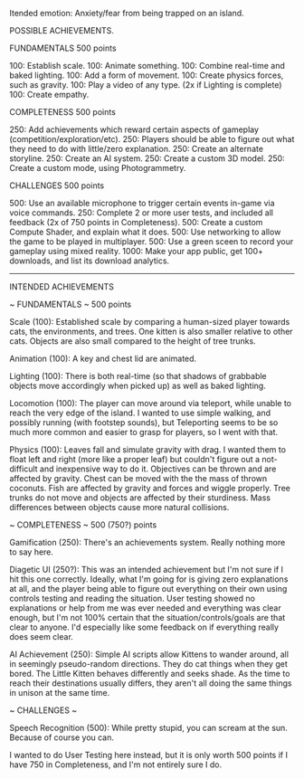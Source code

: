 Itended emotion: Anxiety/fear from being trapped on an island.


POSSIBLE ACHIEVEMENTS.


FUNDAMENTALS	500 points

100: Establish scale.
100: Animate something.
100: Combine real-time and baked lighting.
100: Add a form of movement.
100: Create physics forces, such as gravity.
100: Play a video of any type. (2x if Lighting is complete)
100: Create empathy.



COMPLETENESS	500 points

250: Add achievements which reward certain aspects of gameplay (competition/exploration/etc).
250: Players should be able to figure out what they need to do with little/zero explanation.
250: Create an alternate storyline.
250: Create an AI system.
250: Create a custom 3D model.
250: Create a custom mode, using Photogrammetry.



CHALLENGES	500 points

500: Use an available microphone to trigger certain events in-game via voice commands.
250: Complete 2 or more user tests, and included all feedback (2x of 750 points in Completeness).
500: Create a custom Compute Shader, and explain what it does.
500: Use networking to allow the game to be played in multiplayer.
500: Use a green sceen to record your gameplay using mixed reality.
1000: Make your app public, get 100+ downloads, and list its download analytics.






------------------------------------------------------------------------------------------------------------

INTENDED ACHIEVEMENTS

~ FUNDAMENTALS ~		500 points

Scale (100):
Established scale by comparing a human-sized player towards cats, the environments, and trees. 
One kitten is also smaller relative to other cats. Objects are also small compared to the height of tree trunks.

Animation (100):
A key and chest lid are animated.

Lighting (100):
There is both real-time (so that shadows of grabbable objects move accordingly when picked up) as well as baked lighting.

Locomotion (100):
The player can move around via teleport, while unable to reach the very edge of the island.
I wanted to use simple walking, and possibly running (with footstep sounds), but Teleporting seems to be so much more common and easier to grasp for players, so I went with that.

Physics (100):
Leaves fall and simulate gravity with drag. I wanted them to float left and right (more like a proper leaf) but couldn't figure out a not-difficult and inexpensive way to do it.
Objectives can be thrown and are affected by gravity. Chest can be moved with the the mass of thrown coconuts. Fish are affected by gravity and forces and wiggle properly.  Tree trunks do not move and objects are affected by their sturdiness. Mass differences between objects cause more natural collisions.



~ COMPLETENESS ~			500 (750?) points

Gamification (250):
There's an achievements system. Really nothing more to say here.

Diagetic UI (250?):
This was an intended achievement but I'm not sure if I hit this one correctly.
Ideally, what I'm going for is giving zero explanations at all, and the player being able to figure out everything on their own using controls testing and reading the situation.
User testing showed no explanations or help from me was ever needed and everything was clear enough, but I'm not 100% certain that the situation/controls/goals are that clear to anyone. 
I'd especially like some feedback on if everything really does seem clear.

AI Achievement (250):
Simple AI scripts allow Kittens to wander around, all in seemingly pseudo-random directions. 
They do cat things when they get bored. The Little Kitten behaves differently and seeks shade.
As the time to reach their destinations usually differs, they aren't all doing the same things in unison at the same time.



~ CHALLENGES ~

Speech Recognition (500):
While pretty stupid, you can scream at the sun. Because of course you can.

I wanted to do User Testing here instead, but it is only worth 500 points if I have 750 in Completeness, and I'm not entirely sure I do.